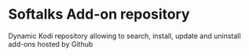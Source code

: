 # Softalks Add-on repository
Dynamic Kodi repository allowing to search, install, update and uninstall add-ons hosted by Github
